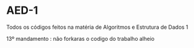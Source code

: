 # AED-1
Todos os códigos feitos na matéria de Algoritmos e Estrutura de Dados 1


13º mandamento : não forkaras o codigo do trabalho alheio
